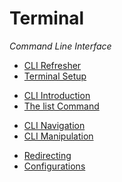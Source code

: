 # Terminal

_Command Line Interface_

- [CLI Refresher](./cli-refresher.md)
- [Terminal Setup](./terminal-setup.md)

<div></div>

- [CLI Introduction](./cli.md)
- [The list Command](./cli-ls.md)

<div></div>

- [CLI Navigation](./cli-navigation.md)
- [CLI Manipulation](./cli-manipulation.md)

<div></div>

- [Redirecting](./cli-redirect.md)
- [Configurations](./cl-env-config.md)
